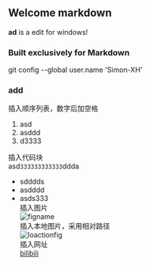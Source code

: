 ## Welcome markdown ##

**ad** is a edit for windows!

### Built exclusively for Markdown ###

git config --global user.name 'Simon-XH' 
### add
插入顺序列表，数字后加空格  
1. asd
2. asddd
3. d3333


插入代码块  
asd`333333333333`ddda

- sdddds  
- asdddd  
- asds333  
插入图片  
![figname](https://i0.hdslb.com/bfs/sycp/creative_img/201907/4861b83165789d39935a09a8f26a476e.jpg)  
插入本地图片，采用相对路径  
![loactionfig](./1.png)  
插入网址  
[bilibili](https://www.bilibili.com/)  
